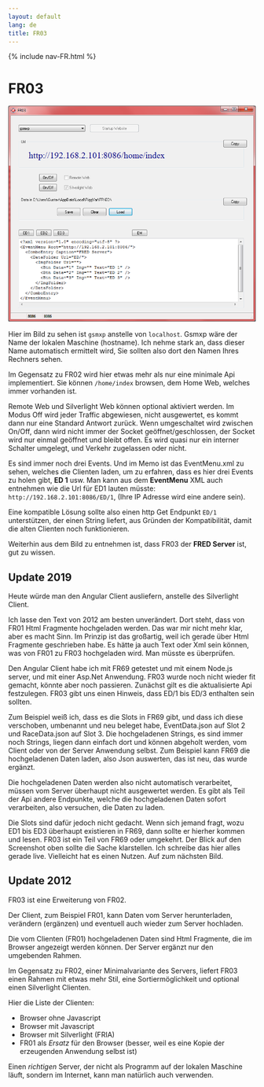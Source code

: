 ```yaml
---
layout: default
lang: de
title: FR03
---
```


{% include nav-FR.html %}

# FR03

![FR03 screenshot](../images/FR03.png)

Hier im Bild zu sehen ist `gsmxp` anstelle von `localhost`. 
Gsmxp wäre der Name der lokalen Maschine (hostname).
Ich nehme stark an, dass dieser Name automatisch ermittelt wird,
Sie sollten also dort den Namen Ihres Rechners sehen.

Im Gegensatz zu FR02 wird hier etwas mehr als nur eine minimale Api implementiert.
Sie können `/home/index` browsen, dem Home Web, welches immer vorhanden ist.

Remote Web und Silverlight Web können optional aktiviert werden.
Im Modus Off wird jeder Traffic abgewiesen, nicht ausgewertet, es kommt dann nur eine Standard Antwort zurück.
Wenn umgeschaltet wird zwischen On/Off, dann wird nicht immer der Socket geöffnet/geschlossen,
der Socket wird nur einmal geöffnet und bleibt offen.
Es wird quasi nur ein interner Schalter umgelegt, und Verkehr zugelassen oder nicht.

Es sind immer noch drei Events. Und im Memo ist das EventMenu.xml zu sehen, welches die Clienten laden,
um zu erfahren, dass es hier drei Events zu holen gibt, **ED 1** usw.
Man kann aus dem **EventMenu** XML auch entnehmen wie die Url für ED1 lauten müsste:
`http://192.168.2.101:8086/ED/1`, (Ihre IP Adresse wird eine andere sein).

Eine kompatible Lösung sollte also einen http Get Endpunkt `ED/1` unterstützen, der einen String liefert,
aus Gründen der Kompatibilität, damit die alten Clienten noch funktionieren.

Weiterhin aus dem Bild zu entnehmen ist, dass FR03 der **FRED Server** ist, gut zu wissen.

## Update 2019

Heute würde man den Angular Client ausliefern, anstelle des Silverlight Client.

Ich lasse den Text von 2012 am besten unverändert. 
Dort steht, dass von FR01 Html Fragmente hochgeladen werden.
Das war mir nicht mehr klar, aber es macht Sinn.
Im Prinzip ist das großartig, weil ich gerade über Html Fragmente geschrieben habe.
Es hätte ja auch Text oder Xml sein können, was von FR01 zu FR03 hochgeladen wird.
Man müsste es überprüfen.

Den Angular Client habe ich mit FR69 getestet und mit einem Node.js server, und mit einer Asp.Net Anwendung.
FR03 wurde noch nicht wieder fit gemacht, könnte aber noch passieren.
Zunächst gilt es die aktualisierte Api festzulegen.
FR03 gibt uns einen Hinweis, dass ED/1 bis ED/3 enthalten sein sollten.

Zum Beispiel weiß ich, dass es die Slots in FR69 gibt, und dass ich diese verschoben, umbenannt und neu beleget habe,
EventData.json auf Slot 2 und RaceData.json auf Slot 3.
Die hochgeladenen Strings, es sind immer noch Strings, liegen dann einfach dort und können abgeholt werden,
vom Client oder von der Server Anwendung selbst.
Zum Beispiel kann FR69 die hochgeladenen Daten laden, also Json auswerten, das ist neu, das wurde ergänzt.

Die hochgeladenen Daten werden also nicht automatisch verarbeitet, müssen vom Server überhaupt nicht ausgewertet  werden.
Es gibt als Teil der Api andere Endpunkte, welche die hochgeladenen Daten sofort verarbeiten, also versuchen, die Daten zu laden.

Die Slots sind dafür jedoch nicht gedacht. Wenn sich jemand fragt, wozu ED1 bis ED3 überhaupt existieren in FR69,
dann sollte er hierher kommen und lesen. FR03 ist ein Teil von FR69 oder umgekehrt.
Der Blick auf den Screenshot oben sollte die Sache klarstellen. Ich schreibe das hier alles gerade live.
Vielleicht hat es einen Nutzen. Auf zum nächsten Bild.

## Update 2012

FR03 ist eine Erweiterung von FR02.

Der Client, zum Beispiel FR01, kann Daten vom Server herunterladen,
verändern (ergänzen) und eventuell auch wieder zum Server hochladen.

Die vom Clienten (FR01) hochgeladenen Daten sind Html Fragmente,
die im Browser angezeigt werden können.
Der Server ergänzt nur den umgebenden Rahmen.

Im Gegensatz zu FR02, einer Minimalvariante des Servers, 
liefert FR03 einen Rahmen mit etwas mehr Stil, 
eine Sortiermöglichkeit und optional einen Silverlight Clienten.

Hier die Liste der Clienten:
- Browser ohne Javascript
- Browser mit Javascript
- Browser mit Silverlight (FRIA)
- FR01 als *Ersatz* für den Browser
  (besser, weil es eine Kopie der erzeugenden Anwendung selbst ist)

Einen *richtigen* Server, der nicht als Programm auf der lokalen Maschine läuft, 
sondern im Internet, kann man natürlich auch verwenden.
			